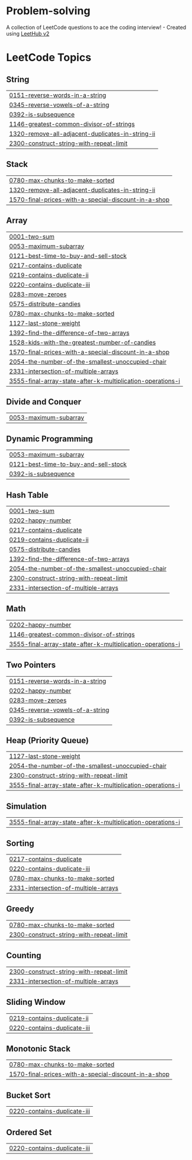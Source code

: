 # Problem-solving
A collection of LeetCode questions to ace the coding interview! - Created using [LeetHub v2](https://github.com/arunbhardwaj/LeetHub-2.0)

<!---LeetCode Topics Start-->
# LeetCode Topics
## String
|  |
| ------- |
| [0151-reverse-words-in-a-string](https://github.com/hassan-kamel/Problem-solving/tree/master/0151-reverse-words-in-a-string) |
| [0345-reverse-vowels-of-a-string](https://github.com/hassan-kamel/Problem-solving/tree/master/0345-reverse-vowels-of-a-string) |
| [0392-is-subsequence](https://github.com/hassan-kamel/Problem-solving/tree/master/0392-is-subsequence) |
| [1146-greatest-common-divisor-of-strings](https://github.com/hassan-kamel/Problem-solving/tree/master/1146-greatest-common-divisor-of-strings) |
| [1320-remove-all-adjacent-duplicates-in-string-ii](https://github.com/hassan-kamel/Problem-solving/tree/master/1320-remove-all-adjacent-duplicates-in-string-ii) |
| [2300-construct-string-with-repeat-limit](https://github.com/hassan-kamel/Problem-solving/tree/master/2300-construct-string-with-repeat-limit) |
## Stack
|  |
| ------- |
| [0780-max-chunks-to-make-sorted](https://github.com/hassan-kamel/Problem-solving/tree/master/0780-max-chunks-to-make-sorted) |
| [1320-remove-all-adjacent-duplicates-in-string-ii](https://github.com/hassan-kamel/Problem-solving/tree/master/1320-remove-all-adjacent-duplicates-in-string-ii) |
| [1570-final-prices-with-a-special-discount-in-a-shop](https://github.com/hassan-kamel/Problem-solving/tree/master/1570-final-prices-with-a-special-discount-in-a-shop) |
## Array
|  |
| ------- |
| [0001-two-sum](https://github.com/hassan-kamel/Problem-solving/tree/master/0001-two-sum) |
| [0053-maximum-subarray](https://github.com/hassan-kamel/Problem-solving/tree/master/0053-maximum-subarray) |
| [0121-best-time-to-buy-and-sell-stock](https://github.com/hassan-kamel/Problem-solving/tree/master/0121-best-time-to-buy-and-sell-stock) |
| [0217-contains-duplicate](https://github.com/hassan-kamel/Problem-solving/tree/master/0217-contains-duplicate) |
| [0219-contains-duplicate-ii](https://github.com/hassan-kamel/Problem-solving/tree/master/0219-contains-duplicate-ii) |
| [0220-contains-duplicate-iii](https://github.com/hassan-kamel/Problem-solving/tree/master/0220-contains-duplicate-iii) |
| [0283-move-zeroes](https://github.com/hassan-kamel/Problem-solving/tree/master/0283-move-zeroes) |
| [0575-distribute-candies](https://github.com/hassan-kamel/Problem-solving/tree/master/0575-distribute-candies) |
| [0780-max-chunks-to-make-sorted](https://github.com/hassan-kamel/Problem-solving/tree/master/0780-max-chunks-to-make-sorted) |
| [1127-last-stone-weight](https://github.com/hassan-kamel/Problem-solving/tree/master/1127-last-stone-weight) |
| [1392-find-the-difference-of-two-arrays](https://github.com/hassan-kamel/Problem-solving/tree/master/1392-find-the-difference-of-two-arrays) |
| [1528-kids-with-the-greatest-number-of-candies](https://github.com/hassan-kamel/Problem-solving/tree/master/1528-kids-with-the-greatest-number-of-candies) |
| [1570-final-prices-with-a-special-discount-in-a-shop](https://github.com/hassan-kamel/Problem-solving/tree/master/1570-final-prices-with-a-special-discount-in-a-shop) |
| [2054-the-number-of-the-smallest-unoccupied-chair](https://github.com/hassan-kamel/Problem-solving/tree/master/2054-the-number-of-the-smallest-unoccupied-chair) |
| [2331-intersection-of-multiple-arrays](https://github.com/hassan-kamel/Problem-solving/tree/master/2331-intersection-of-multiple-arrays) |
| [3555-final-array-state-after-k-multiplication-operations-i](https://github.com/hassan-kamel/Problem-solving/tree/master/3555-final-array-state-after-k-multiplication-operations-i) |
## Divide and Conquer
|  |
| ------- |
| [0053-maximum-subarray](https://github.com/hassan-kamel/Problem-solving/tree/master/0053-maximum-subarray) |
## Dynamic Programming
|  |
| ------- |
| [0053-maximum-subarray](https://github.com/hassan-kamel/Problem-solving/tree/master/0053-maximum-subarray) |
| [0121-best-time-to-buy-and-sell-stock](https://github.com/hassan-kamel/Problem-solving/tree/master/0121-best-time-to-buy-and-sell-stock) |
| [0392-is-subsequence](https://github.com/hassan-kamel/Problem-solving/tree/master/0392-is-subsequence) |
## Hash Table
|  |
| ------- |
| [0001-two-sum](https://github.com/hassan-kamel/Problem-solving/tree/master/0001-two-sum) |
| [0202-happy-number](https://github.com/hassan-kamel/Problem-solving/tree/master/0202-happy-number) |
| [0217-contains-duplicate](https://github.com/hassan-kamel/Problem-solving/tree/master/0217-contains-duplicate) |
| [0219-contains-duplicate-ii](https://github.com/hassan-kamel/Problem-solving/tree/master/0219-contains-duplicate-ii) |
| [0575-distribute-candies](https://github.com/hassan-kamel/Problem-solving/tree/master/0575-distribute-candies) |
| [1392-find-the-difference-of-two-arrays](https://github.com/hassan-kamel/Problem-solving/tree/master/1392-find-the-difference-of-two-arrays) |
| [2054-the-number-of-the-smallest-unoccupied-chair](https://github.com/hassan-kamel/Problem-solving/tree/master/2054-the-number-of-the-smallest-unoccupied-chair) |
| [2300-construct-string-with-repeat-limit](https://github.com/hassan-kamel/Problem-solving/tree/master/2300-construct-string-with-repeat-limit) |
| [2331-intersection-of-multiple-arrays](https://github.com/hassan-kamel/Problem-solving/tree/master/2331-intersection-of-multiple-arrays) |
## Math
|  |
| ------- |
| [0202-happy-number](https://github.com/hassan-kamel/Problem-solving/tree/master/0202-happy-number) |
| [1146-greatest-common-divisor-of-strings](https://github.com/hassan-kamel/Problem-solving/tree/master/1146-greatest-common-divisor-of-strings) |
| [3555-final-array-state-after-k-multiplication-operations-i](https://github.com/hassan-kamel/Problem-solving/tree/master/3555-final-array-state-after-k-multiplication-operations-i) |
## Two Pointers
|  |
| ------- |
| [0151-reverse-words-in-a-string](https://github.com/hassan-kamel/Problem-solving/tree/master/0151-reverse-words-in-a-string) |
| [0202-happy-number](https://github.com/hassan-kamel/Problem-solving/tree/master/0202-happy-number) |
| [0283-move-zeroes](https://github.com/hassan-kamel/Problem-solving/tree/master/0283-move-zeroes) |
| [0345-reverse-vowels-of-a-string](https://github.com/hassan-kamel/Problem-solving/tree/master/0345-reverse-vowels-of-a-string) |
| [0392-is-subsequence](https://github.com/hassan-kamel/Problem-solving/tree/master/0392-is-subsequence) |
## Heap (Priority Queue)
|  |
| ------- |
| [1127-last-stone-weight](https://github.com/hassan-kamel/Problem-solving/tree/master/1127-last-stone-weight) |
| [2054-the-number-of-the-smallest-unoccupied-chair](https://github.com/hassan-kamel/Problem-solving/tree/master/2054-the-number-of-the-smallest-unoccupied-chair) |
| [2300-construct-string-with-repeat-limit](https://github.com/hassan-kamel/Problem-solving/tree/master/2300-construct-string-with-repeat-limit) |
| [3555-final-array-state-after-k-multiplication-operations-i](https://github.com/hassan-kamel/Problem-solving/tree/master/3555-final-array-state-after-k-multiplication-operations-i) |
## Simulation
|  |
| ------- |
| [3555-final-array-state-after-k-multiplication-operations-i](https://github.com/hassan-kamel/Problem-solving/tree/master/3555-final-array-state-after-k-multiplication-operations-i) |
## Sorting
|  |
| ------- |
| [0217-contains-duplicate](https://github.com/hassan-kamel/Problem-solving/tree/master/0217-contains-duplicate) |
| [0220-contains-duplicate-iii](https://github.com/hassan-kamel/Problem-solving/tree/master/0220-contains-duplicate-iii) |
| [0780-max-chunks-to-make-sorted](https://github.com/hassan-kamel/Problem-solving/tree/master/0780-max-chunks-to-make-sorted) |
| [2331-intersection-of-multiple-arrays](https://github.com/hassan-kamel/Problem-solving/tree/master/2331-intersection-of-multiple-arrays) |
## Greedy
|  |
| ------- |
| [0780-max-chunks-to-make-sorted](https://github.com/hassan-kamel/Problem-solving/tree/master/0780-max-chunks-to-make-sorted) |
| [2300-construct-string-with-repeat-limit](https://github.com/hassan-kamel/Problem-solving/tree/master/2300-construct-string-with-repeat-limit) |
## Counting
|  |
| ------- |
| [2300-construct-string-with-repeat-limit](https://github.com/hassan-kamel/Problem-solving/tree/master/2300-construct-string-with-repeat-limit) |
| [2331-intersection-of-multiple-arrays](https://github.com/hassan-kamel/Problem-solving/tree/master/2331-intersection-of-multiple-arrays) |
## Sliding Window
|  |
| ------- |
| [0219-contains-duplicate-ii](https://github.com/hassan-kamel/Problem-solving/tree/master/0219-contains-duplicate-ii) |
| [0220-contains-duplicate-iii](https://github.com/hassan-kamel/Problem-solving/tree/master/0220-contains-duplicate-iii) |
## Monotonic Stack
|  |
| ------- |
| [0780-max-chunks-to-make-sorted](https://github.com/hassan-kamel/Problem-solving/tree/master/0780-max-chunks-to-make-sorted) |
| [1570-final-prices-with-a-special-discount-in-a-shop](https://github.com/hassan-kamel/Problem-solving/tree/master/1570-final-prices-with-a-special-discount-in-a-shop) |
## Bucket Sort
|  |
| ------- |
| [0220-contains-duplicate-iii](https://github.com/hassan-kamel/Problem-solving/tree/master/0220-contains-duplicate-iii) |
## Ordered Set
|  |
| ------- |
| [0220-contains-duplicate-iii](https://github.com/hassan-kamel/Problem-solving/tree/master/0220-contains-duplicate-iii) |
<!---LeetCode Topics End-->